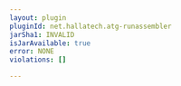 ```yaml
---
layout: plugin
pluginId: net.hallatech.atg-runassembler
jarSha1: INVALID
isJarAvailable: true
error: NONE
violations: []

---
```

